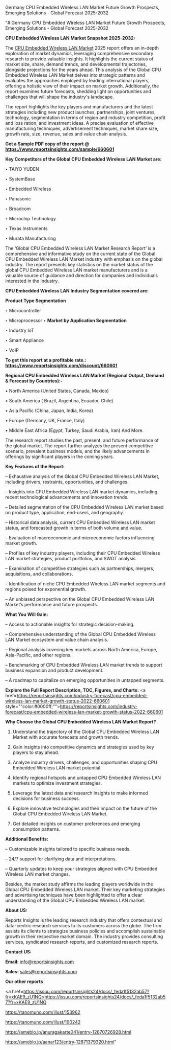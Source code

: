 Germany CPU Embedded Wireless LAN Market Future Growth Prospects, Emerging Solutions - Global Forecast 2025-2032

"# Germany CPU Embedded Wireless LAN Market Future Growth Prospects, Emerging Solutions - Global Forecast 2025-2032

<strong>CPU Embedded Wireless LAN Market Snapshot 2025-2032:</strong>

The <a href=https://www.reportsinsights.com/sample/660601>CPU Embedded Wireless LAN Market</a> 2025 report offers an in-depth exploration of market dynamics, leveraging comprehensive secondary research to provide valuable insights. It highlights the current status of market size, share, demand trends, and developmental trajectories, alongside projections for the years ahead. This analysis of the Global CPU Embedded Wireless LAN Market delves into strategic patterns and evaluates the approaches employed by leading international players, offering a holistic view of their impact on market growth. Additionally, the report examines future forecasts, shedding light on opportunities and challenges that will shape the industry's landscape.

The report highlights the key players and manufacturers and the latest strategies including new product launches, partnerships, joint ventures, technology, segmentation in terms of region and industry competition, profit and loss ration, and investment ideas. A precise evaluation of effective manufacturing techniques, advertisement techniques, market share size, growth rate, size, revenue, sales and value chain analysis.

<strong>Get a Sample PDF copy of the report @ <a href=https://www.reportsinsights.com/sample/660601 style=color:#0000ff;>https://www.reportsinsights.com/sample/660601</a></strong>

<strong>Key Competitors of the Global CPU Embedded Wireless LAN Market are:</strong>

‣ TAIYO YUDEN

‣ SystemBase

‣ Embedded Wireless

‣ Panasonic

‣ Broadcom

‣ Microchip Technology

‣ Texas Instruments

‣ Murata Manufacturing

The ‘Global CPU Embedded Wireless LAN Market Research Report’ is a comprehensive and informative study on the current state of the Global CPU Embedded Wireless LAN Market industry with emphasis on the global industry. The report presents key statistics on the market status of the global CPU Embedded Wireless LAN market manufacturers and is a valuable source of guidance and direction for companies and individuals interested in the industry.

<strong>CPU Embedded Wireless LAN Industry Segmentation covered are:</strong>

<strong>Product Type Segmentation</strong>

‣ Microcontroller

‣ Microprocessor
‣ 
<strong>Market by Application Segmentation</strong>

‣ Industry IoT

‣ Smart Appliance

‣ VoIP

<strong>To get this report at a profitable rate.: <a href=https://www.reportsinsights.com/discount/660601 style=color:#0000ff;>https://www.reportsinsights.com/discount/660601</a></strong>

<strong>Regional CPU Embedded Wireless LAN Market (Regional Output, Demand &amp; Forecast by Countries):-</strong>

• North America (United States, Canada, Mexico)

• South America ( Brazil, Argentina, Ecuador, Chile)

• Asia Pacific (China, Japan, India, Korea)

• Europe (Germany, UK, France, Italy)

• Middle East Africa (Egypt, Turkey, Saudi Arabia, Iran) And More.

The research report studies the past, present, and future performance of the global market. The report further analyzes the present competitive scenario, prevalent business models, and the likely advancements in offerings by significant players in the coming years.

<strong>Key Features of the Report:</strong>

– Exhaustive analysis of the Global CPU Embedded Wireless LAN Market, including drivers, restraints, opportunities, and challenges.

– Insights into CPU Embedded Wireless LAN market dynamics, including recent technological advancements and innovation trends.

– Detailed segmentation of the CPU Embedded Wireless LAN market based on product type, application, end-users, and geography.

– Historical data analysis, current CPU Embedded Wireless LAN market status, and forecasted growth in terms of both volume and value.

– Evaluation of macroeconomic and microeconomic factors influencing market growth.

– Profiles of key industry players, including their CPU Embedded Wireless LAN market strategies, product portfolios, and SWOT analysis.

– Examination of competitive strategies such as partnerships, mergers, acquisitions, and collaborations.

– Identification of niche CPU Embedded Wireless LAN market segments and regions poised for exponential growth.

– An unbiased perspective on the Global CPU Embedded Wireless LAN Market’s performance and future prospects.

<strong>What You Will Gain:</strong>

– Access to actionable insights for strategic decision-making.

– Comprehensive understanding of the Global CPU Embedded Wireless LAN Market ecosystem and value chain analysis.

– Regional analysis covering key markets across North America, Europe, Asia-Pacific, and other regions.

– Benchmarking of CPU Embedded Wireless LAN market trends to support business expansion and product development.

– A roadmap to capitalize on emerging opportunities in untapped segments.

<strong>Explore the Full Report Description, TOC, Figures, and Charts:</strong>
<a href=https://reportsinsights.com/industry-forecast/cpu-embedded-wireless-lan-market-growth-status-2022-660601 style=""color:#0000ff;"">https://reportsinsights.com/industry-forecast/cpu-embedded-wireless-lan-market-growth-status-2022-660601</a>

<strong>Why Choose the Global CPU Embedded Wireless LAN Market Report?</strong>

1. Understand the trajectory of the Global CPU Embedded Wireless LAN Market with accurate forecasts and growth trends.

2. Gain insights into competitive dynamics and strategies used by key players to stay ahead.

3. Analyze industry drivers, challenges, and opportunities shaping CPU Embedded Wireless LAN market potential.

4. Identify regional hotspots and untapped CPU Embedded Wireless LAN markets to optimize investment strategies.

5. Leverage the latest data and research insights to make informed decisions for business success.

6. Explore innovative technologies and their impact on the future of the Global CPU Embedded Wireless LAN Market.

7. Get detailed insights on customer preferences and emerging consumption patterns.

<strong>Additional Benefits:</strong>

– Customizable insights tailored to specific business needs.

– 24/7 support for clarifying data and interpretations.

– Quarterly updates to keep your strategies aligned with CPU Embedded Wireless LAN market changes.

Besides, the market study affirms the leading players worldwide in the Global CPU Embedded Wireless LAN market. Their key marketing strategies and advertising techniques have been highlighted to offer a clear understanding of the Global CPU Embedded Wireless LAN market.

<strong><strong>About US</strong>:</strong>

Reports Insights is the leading research industry that offers contextual and data-centric research services to its customers across the globe. The firm assists its clients to strategize business policies and accomplish sustainable growth in their respective market domain. The industry provides consulting services, syndicated research reports, and customized research reports.

<strong>Contact US:</strong>

<p class=><b>Email:</b> <a href=mailto:info@reportsinsights.com>info@reportsinsights.com</a></p>
<p class=><b>Sales:</b> <a href=mailto:sales@reportsinsights.com>sales@reportsinsights.com</a></p>

<strong>Our other reports</strong>

<a href=https://issuu.com/reportsinsights24/docs/_feda1f5132ab57?fr=xKAE9_zU1NQ>https://issuu.com/reportsinsights24/docs/_feda1f5132ab57?fr=xKAE9_zU1NQ</a>

<a href=https://tanomuno.com/illust/153962>https://tanomuno.com/illust/153962</a>

<a href=https://tanomuno.com/illust/190242>https://tanomuno.com/illust/190242</a>

<a href=https://ameblo.jp/anuragakarte041/entry-12870726928.html>https://ameblo.jp/anuragakarte041/entry-12870726928.html</a>

<a href=https://ameblo.jp/aanar123/entry-12871379320.html>https://ameblo.jp/aanar123/entry-12871379320.html</a>"
